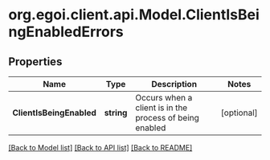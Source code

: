 
# org.egoi.client.api.Model.ClientIsBeingEnabledErrors

## Properties

Name | Type | Description | Notes
------------ | ------------- | ------------- | -------------
**ClientIsBeingEnabled** | **string** | Occurs when a client is in the process of  being enabled | [optional] 

[[Back to Model list]](../README.md#documentation-for-models)
[[Back to API list]](../README.md#documentation-for-api-endpoints)
[[Back to README]](../README.md)

